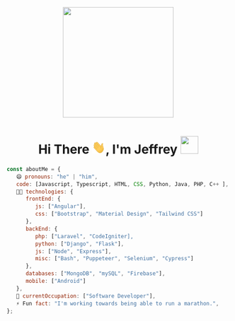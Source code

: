 <p align="Center" ><img src="https://camo.githubusercontent.com/3b7c592ede97b6138ffd4b1cc1541c2f3b11fd39/687474703a2f2f33312e6d656469612e74756d626c722e636f6d2f31376665613932306666333665663466356238373764353231366137616164392f74756d626c725f6d6f39786a65387a5a34317163626975666f315f313238302e676966" height="250px" width ="250px"></p>

<h1 align="Center">  Hi There  <img src="https://raw.githubusercontent.com/ABSphreak/ABSphreak/master/gifs/Hi.gif" height="30px" width="30px" />, I'm Jeffrey <img src="https://media.giphy.com/media/WUlplcMpOCEmTGBtBW/giphy.gif" height="40px" width="40px"> </h1>
<p align="left"></p>

```javascript
const aboutMe = {
   😄 pronouns: "he" | "him",
   code: [Javascript, Typescript, HTML, CSS, Python, Java, PHP, C++ ],
   🧑‍💻 technologies: {
      frontEnd: {
         js: ["Angular"],
         css: ["Bootstrap", "Material Design", "Tailwind CSS"]
      },
      backEnd: {
         php: ["Laravel", "CodeIgniter],
         python: ["Django", "Flask"],
         js: ["Node", "Express"],
         misc: ["Bash", "Puppeteer", "Selenium", "Cypress"]
      },
      databases: ["MongoDB", "mySQL", "Firebase"],
      mobile: ["Android"]
   },
   🔭 currentOccupation: ["Software Developer"],
   ⚡ Fun fact: "I'm working towards being able to run a marathon.",
};
```
